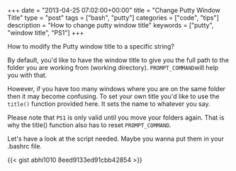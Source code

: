 +++
date = "2013-04-25 07:02:00+00:00"
title = "Change Putty Window Title"
type = "post"
tags = ["bash", "putty"]
categories = ["code", "tips"]
description = "How to change putty window title"
keywords = ["putty", "window title", "PS1"]
+++

How to modify the Putty window title to a specific string?

By default, you'd like to have the window title to give you the full path to the folder you are working from (working directory). `PROMPT_COMMAND`will help you with that.

However, if you have too many windows where you are on the same folder then it may become confusing. To set your own title you'd like to use the `title()` function provided here. It sets the name to whatever you say.

Please note that `PS1` is only valid until you move your folders again. That is why the title() function also has to reset `PROMPT_COMMAND`.

Let's have a look at the script needed. Maybe you wanna put them in your .bashrc file.


{{< gist abhi1010 8eed9133ed91cbb42854 >}}

